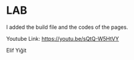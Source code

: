 # LAB

I added the build file and the codes of the pages.

Youtube Link: https://youtu.be/sQtQ-W5HtVY

Elif Yiğit
